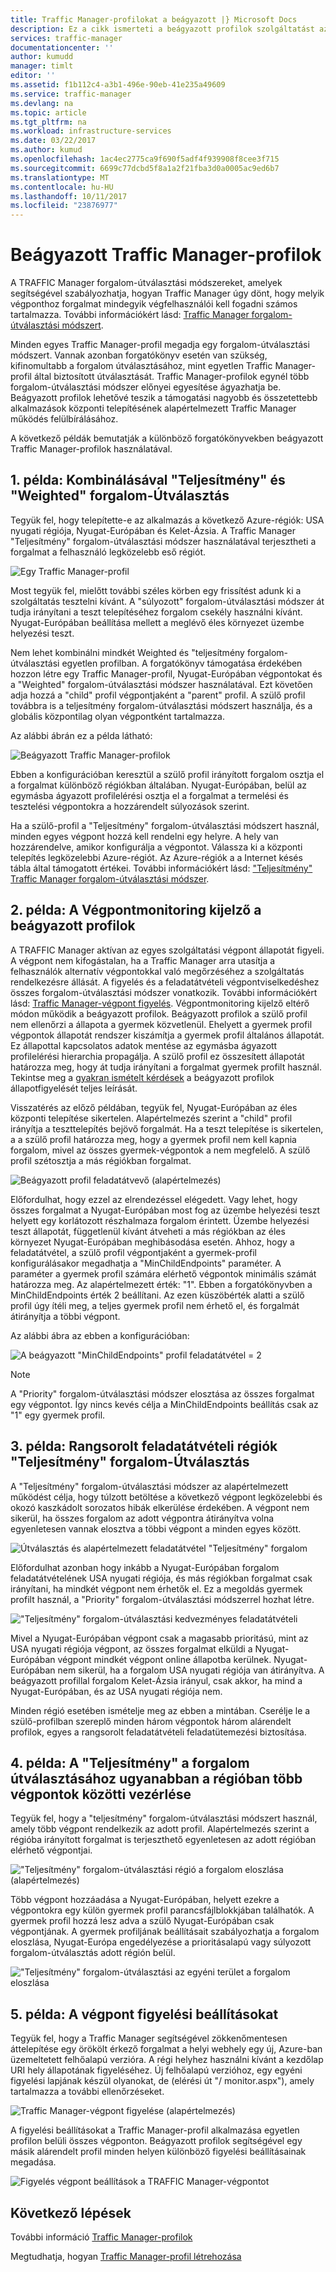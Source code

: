 ```yaml
---
title: Traffic Manager-profilokat a beágyazott |} Microsoft Docs
description: Ez a cikk ismerteti a beágyazott profilok szolgáltatást az Azure Traffic Manager
services: traffic-manager
documentationcenter: ''
author: kumudd
manager: timlt
editor: ''
ms.assetid: f1b112c4-a3b1-496e-90eb-41e235a49609
ms.service: traffic-manager
ms.devlang: na
ms.topic: article
ms.tgt_pltfrm: na
ms.workload: infrastructure-services
ms.date: 03/22/2017
ms.author: kumud
ms.openlocfilehash: 1ac4ec2775ca9f690f5adf4f939908f8cee3f715
ms.sourcegitcommit: 6699c77dcbd5f8a1a2f21fba3d0a0005ac9ed6b7
ms.translationtype: MT
ms.contentlocale: hu-HU
ms.lasthandoff: 10/11/2017
ms.locfileid: "23876977"
---
```

# <a name="nested-traffic-manager-profiles"></a>Beágyazott Traffic Manager-profilok

A TRAFFIC Manager forgalom-útválasztási módszereket, amelyek segítségével szabályozhatja, hogyan Traffic Manager úgy dönt, hogy melyik végponthoz forgalmat mindegyik végfelhasználói kell fogadni számos tartalmazza. További információkért lásd: [Traffic Manager forgalom-útválasztási módszert](traffic-manager-routing-methods.md).

Minden egyes Traffic Manager-profil megadja egy forgalom-útválasztási módszert. Vannak azonban forgatókönyv esetén van szükség, kifinomultabb a forgalom útválasztásához, mint egyetlen Traffic Manager-profil által biztosított útválasztását. Traffic Manager-profilok egynél több forgalom-útválasztási módszer előnyei egyesítése ágyazhatja be. Beágyazott profilok lehetővé teszik a támogatási nagyobb és összetettebb alkalmazások központi telepítésének alapértelmezett Traffic Manager működés felülbírálásához.

A következő példák bemutatják a különböző forgatókönyvekben beágyazott Traffic Manager-profilok használatával.

## <a name="example-1-combining-performance-and-weighted-traffic-routing"></a>1. példa: Kombinálásával "Teljesítmény" és "Weighted" forgalom-Útválasztás

Tegyük fel, hogy telepítette-e az alkalmazás a következő Azure-régiók: USA nyugati régiója, Nyugat-Európában és Kelet-Ázsia. A Traffic Manager "Teljesítmény" forgalom-útválasztási módszer használatával terjesztheti a forgalmat a felhasználó legközelebb eső régiót.

![Egy Traffic Manager-profil][4]

Most tegyük fel, mielőtt további széles körben egy frissítést adunk ki a szolgáltatás tesztelni kívánt. A "súlyozott" forgalom-útválasztási módszer át tudja irányítani a teszt telepítéséhez forgalom csekély használni kívánt. Nyugat-Európában beállítása mellett a meglévő éles környezet üzembe helyezési teszt.

Nem lehet kombinálni mindkét Weighted és "teljesítmény forgalom-útválasztási egyetlen profilban. A forgatókönyv támogatása érdekében hozzon létre egy Traffic Manager-profil, Nyugat-Európában végpontokat és a "Weighted" forgalom-útválasztási módszer használatával. Ezt követően adja hozzá a "child" profil végpontjaként a "parent" profil. A szülő profil továbbra is a teljesítmény forgalom-útválasztási módszert használja, és a globális központilag olyan végpontként tartalmazza.

Az alábbi ábrán ez a példa látható:

![Beágyazott Traffic Manager-profilok][2]

Ebben a konfigurációban keresztül a szülő profil irányított forgalom osztja el a forgalmat különböző régiókban általában. Nyugat-Európában, belül az egymásba ágyazott profilelérési osztja el a forgalmat a termelési és tesztelési végpontokra a hozzárendelt súlyozások szerint.

Ha a szülő-profil a "Teljesítmény" forgalom-útválasztási módszert használ, minden egyes végpont hozzá kell rendelni egy helyre. A hely van hozzárendelve, amikor konfigurálja a végpontot. Válassza ki a központi telepítés legközelebbi Azure-régiót. Az Azure-régiók a a Internet késés tábla által támogatott értékei. További információkért lásd: ["Teljesítmény" Traffic Manager forgalom-útválasztási módszer](traffic-manager-routing-methods.md#performance).

## <a name="example-2-endpoint-monitoring-in-nested-profiles"></a>2. példa: A Végpontmonitoring kijelző a beágyazott profilok

A TRAFFIC Manager aktívan az egyes szolgáltatási végpont állapotát figyeli. A végpont nem kifogástalan, ha a Traffic Manager arra utasítja a felhasználók alternatív végpontokkal való megőrzéséhez a szolgáltatás rendelkezésre állását. A figyelés és a feladatátvételi végpontviselkedéshez összes forgalom-útválasztási módszer vonatkozik. További információkért lásd: [Traffic Manager-végpont figyelés](traffic-manager-monitoring.md). Végpontmonitoring kijelző eltérő módon működik a beágyazott profilok. Beágyazott profilok a szülő profil nem ellenőrzi a állapota a gyermek közvetlenül. Ehelyett a gyermek profil végpontok állapotát rendszer kiszámítja a gyermek profil általános állapotát. Ez állapottal kapcsolatos adatok mentése az egymásba ágyazott profilelérési hierarchia propagálja. A szülő profil ez összesített állapotát határozza meg, hogy át tudja irányítani a forgalmat gyermek profilt használ. Tekintse meg a [gyakran ismételt kérdések](traffic-manager-FAQs.md#traffic-manager-nested-profiles) a beágyazott profilok állapotfigyelését teljes leírását.

Visszatérés az előző példában, tegyük fel, Nyugat-Európában az éles központi telepítése sikertelen. Alapértelmezés szerint a "child" profil irányítja a teszttelepítés bejövő forgalmát. Ha a teszt telepítése is sikertelen, a a szülő profil határozza meg, hogy a gyermek profil nem kell kapnia forgalom, mivel az összes gyermek-végpontok a nem megfelelő. A szülő profil szétosztja a más régiókban forgalmat.

![Beágyazott profil feladatátvevő (alapértelmezés)][3]

Előfordulhat, hogy ezzel az elrendezéssel elégedett. Vagy lehet, hogy összes forgalmat a Nyugat-Európában most fog az üzembe helyezési teszt helyett egy korlátozott részhalmaza forgalom érintett. Üzembe helyezési teszt állapotát, függetlenül kívánt átveheti a más régiókban az éles környezet Nyugat-Európában meghibásodása esetén. Ahhoz, hogy a feladatátvétel, a szülő profil végpontjaként a gyermek-profil konfigurálásakor megadhatja a "MinChildEndpoints" paraméter. A paraméter a gyermek profil számára elérhető végpontok minimális számát határozza meg. Az alapértelmezett érték: "1". Ebben a forgatókönyvben a MinChildEndpoints érték 2 beállítani. Az ezen küszöbérték alatti a szülő profil úgy ítéli meg, a teljes gyermek profil nem érhető el, és forgalmát átirányítja a többi végpont.

Az alábbi ábra az ebben a konfigurációban:

![A beágyazott "MinChildEndpoints" profil feladatátvétel = 2][4]

> [!NOTE]
> A "Priority" forgalom-útválasztási módszer elosztása az összes forgalmat egy végpontot. Így nincs kevés célja a MinChildEndpoints beállítás csak az "1" egy gyermek profil.

## <a name="example-3-prioritized-failover-regions-in-performance-traffic-routing"></a>3. példa: Rangsorolt feladatátvételi régiók "Teljesítmény" forgalom-Útválasztás

A "Teljesítmény" forgalom-útválasztási módszer az alapértelmezett működést célja, hogy túlzott betöltése a következő végpont legközelebbi és okozó kaszkádolt sorozatos hibák elkerülése érdekében. A végpont nem sikerül, ha összes forgalom az adott végpontra átirányítva volna egyenletesen vannak elosztva a többi végpont a minden egyes között.

![Útválasztás és alapértelmezett feladatátvétel "Teljesítmény" forgalom][5]

Előfordulhat azonban hogy inkább a Nyugat-Európában forgalom feladatátvételének USA nyugati régiója, és más régiókban forgalmat csak irányítani, ha mindkét végpont nem érhetők el. Ez a megoldás gyermek profilt használ, a "Priority" forgalom-útválasztási módszerrel hozhat létre.

!["Teljesítmény" forgalom-útválasztási kedvezményes feladatátvételi][6]

Mivel a Nyugat-Európában végpont csak a magasabb prioritású, mint az USA nyugati régiója végpont, az összes forgalmat elküldi a Nyugat-Európában végpont mindkét végpont online állapotba kerülnek. Nyugat-Európában nem sikerül, ha a forgalom USA nyugati régiója van átirányítva. A beágyazott profillal forgalom Kelet-Ázsia irányul, csak akkor, ha mind a Nyugat-Európában, és az USA nyugati régiója nem.

Minden régió esetében ismételje meg az ebben a mintában. Cserélje le a szülő-profilban szereplő minden három végpontok három alárendelt profilok, egyes a rangsorolt feladatátvételi feladatütemezési biztosítása.

## <a name="example-4-controlling-performance-traffic-routing-between-multiple-endpoints-in-the-same-region"></a>4. példa: A "Teljesítmény" a forgalom útválasztásához ugyanabban a régióban több végpontok közötti vezérlése

Tegyük fel, hogy a "teljesítmény" forgalom-útválasztási módszert használ, amely több végpont rendelkezik az adott profil. Alapértelmezés szerint a régióba irányított forgalmat is terjeszthető egyenletesen az adott régióban elérhető végpontjai.

!["Teljesítmény" forgalom-útválasztási régió a forgalom eloszlása (alapértelmezés)][7]

Több végpont hozzáadása a Nyugat-Európában, helyett ezekre a végpontokra egy külön gyermek profil parancsfájlblokkjában találhatók. A gyermek profil hozzá lesz adva a szülő Nyugat-Európában csak végpontjának. A gyermek profiljának beállításait szabályozhatja a forgalom eloszlása, Nyugat-Európa engedélyezése a prioritásalapú vagy súlyozott forgalom-útválasztás adott régión belül.

!["Teljesítmény" forgalom-útválasztási az egyéni terület a forgalom eloszlása][8]

## <a name="example-5-per-endpoint-monitoring-settings"></a>5. példa: A végpont figyelési beállításokat

Tegyük fel, hogy a Traffic Manager segítségével zökkenőmentesen áttelepítése egy örökölt érkező forgalmat a helyi webhely egy új, Azure-ban üzemeltetett felhőalapú verzióra. A régi helyhez használni kívánt a kezdőlap URI hely állapotának figyeléséhez. Új felhőalapú verzióhoz, egy egyéni figyelési lapjának készül olyanokat, de (elérési út "/ monitor.aspx"), amely tartalmazza a további ellenőrzéseket.

![Traffic Manager-végpont figyelése (alapértelmezés)][9]

A figyelési beállításokat a Traffic Manager-profil alkalmazása egyetlen profilon belüli összes végponton. Beágyazott profilok segítségével egy másik alárendelt profil minden helyen különböző figyelési beállításainak megadása.

![Figyelés végpont beállítások a TRAFFIC Manager-végpontot][10]

## <a name="next-steps"></a>Következő lépések

További információ [Traffic Manager-profilok](traffic-manager-overview.md)

Megtudhatja, hogyan [Traffic Manager-profil létrehozása](traffic-manager-create-profile.md)

<!--Image references-->
[1]: ./media/traffic-manager-nested-profiles/figure-1.png
[2]: ./media/traffic-manager-nested-profiles/figure-2.png
[3]: ./media/traffic-manager-nested-profiles/figure-3.png
[4]: ./media/traffic-manager-nested-profiles/figure-4.png
[5]: ./media/traffic-manager-nested-profiles/figure-5.png
[6]: ./media/traffic-manager-nested-profiles/figure-6.png
[7]: ./media/traffic-manager-nested-profiles/figure-7.png
[8]: ./media/traffic-manager-nested-profiles/figure-8.png
[9]: ./media/traffic-manager-nested-profiles/figure-9.png
[10]: ./media/traffic-manager-nested-profiles/figure-10.png
